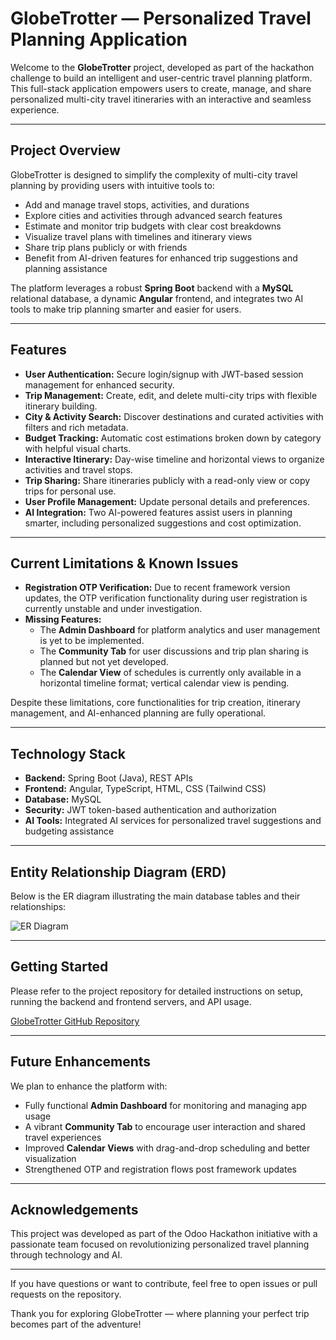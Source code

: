 # GlobeTrotter — Personalized Travel Planning Application

Welcome to the **GlobeTrotter** project, developed as part of the hackathon challenge to build an intelligent and user-centric travel planning platform. This full-stack application empowers users to create, manage, and share personalized multi-city travel itineraries with an interactive and seamless experience.

---

## Project Overview

GlobeTrotter is designed to simplify the complexity of multi-city travel planning by providing users with intuitive tools to:

- Add and manage travel stops, activities, and durations
- Explore cities and activities through advanced search features
- Estimate and monitor trip budgets with clear cost breakdowns
- Visualize travel plans with timelines and itinerary views
- Share trip plans publicly or with friends
- Benefit from AI-driven features for enhanced trip suggestions and planning assistance

The platform leverages a robust **Spring Boot** backend with a **MySQL** relational database, a dynamic **Angular** frontend, and integrates two AI tools to make trip planning smarter and easier for users.

---

## Features

- **User Authentication:** Secure login/signup with JWT-based session management for enhanced security.
- **Trip Management:** Create, edit, and delete multi-city trips with flexible itinerary building.
- **City & Activity Search:** Discover destinations and curated activities with filters and rich metadata.
- **Budget Tracking:** Automatic cost estimations broken down by category with helpful visual charts.
- **Interactive Itinerary:** Day-wise timeline and horizontal views to organize activities and travel stops.
- **Trip Sharing:** Share itineraries publicly with a read-only view or copy trips for personal use.
- **User Profile Management:** Update personal details and preferences.
- **AI Integration:** Two AI-powered features assist users in planning smarter, including personalized suggestions and cost optimization.

---

## Current Limitations & Known Issues

- **Registration OTP Verification:** Due to recent framework version updates, the OTP verification functionality during user registration is currently unstable and under investigation.
- **Missing Features:**
  - The **Admin Dashboard** for platform analytics and user management is yet to be implemented.
  - The **Community Tab** for user discussions and trip plan sharing is planned but not yet developed.
  - The **Calendar View** of schedules is currently only available in a horizontal timeline format; vertical calendar view is pending.
  
Despite these limitations, core functionalities for trip creation, itinerary management, and AI-enhanced planning are fully operational.

---

## Technology Stack

- **Backend:** Spring Boot (Java), REST APIs
- **Frontend:** Angular, TypeScript, HTML, CSS (Tailwind CSS)
- **Database:** MySQL
- **Security:** JWT token-based authentication and authorization
- **AI Tools:** Integrated AI services for personalized travel suggestions and budgeting assistance

---

## Entity Relationship Diagram (ERD)

Below is the ER diagram illustrating the main database tables and their relationships:

![ER Diagram](./erh.png)

---

## Getting Started

Please refer to the project repository for detailed instructions on setup, running the backend and frontend servers, and API usage.

[GlobeTrotter GitHub Repository](https://github.com/RohitSalv/Odoo-Hackthon-GlobeTrotter.git)

---

## Future Enhancements

We plan to enhance the platform with:

- Fully functional **Admin Dashboard** for monitoring and managing app usage
- A vibrant **Community Tab** to encourage user interaction and shared travel experiences
- Improved **Calendar Views** with drag-and-drop scheduling and better visualization
- Strengthened OTP and registration flows post framework updates

---

## Acknowledgements

This project was developed as part of the Odoo Hackathon initiative with a passionate team focused on revolutionizing personalized travel planning through technology and AI.

---

If you have questions or want to contribute, feel free to open issues or pull requests on the repository.

Thank you for exploring GlobeTrotter — where planning your perfect trip becomes part of the adventure!
